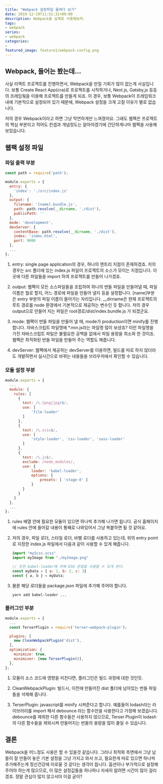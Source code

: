 ```yaml
---
title: "Webpack 설정파일 들여다 보기"
date: 2019-12-19T11:51:31+09:00
description: Webpack을 실제로 사용해보자.
tags:
- webpack
series:
- webpack
categories:
-
featured_image: feature1/webpack-config.png
---
```


## Webpack, 들어는 봤는데...

사실 리액트 프로젝트를 진행하면서, Webpack을 만질 기회가 많이 없는게 사실입니다. 보통 Create React App(cra)로 프로젝트를 시작하거나, Next.js, Gatsby,js 등등의 프레임웤을 이용해 프로젝트를 만들게 되죠. 이 경우, 보통 Webpack이 프레임워크 내에 기본적으로 설정되어 있기 때문에, Webpack 설정을 크게 고칠 이유가 별로 없습니다. 

저의 경우 Webpack이라고 하면 그냥 막연하게만 느껴졌어요. 그래도 웹팩은 프로젝트의 핵심 부분이고 적어도 컨셉과 개념정도는 알아야겠기에 간단하게나마 웹팩을 사용해 보았습니다. 

## 웹팩 설정 파일

### 파일 출력 부분

```javascript
const path = require('path');

module.exports = {
  entry: {
    'index': './src/index.js'
  },
  output: {
    filename: '[name].bundle.js',
    path: path.resolve(__dirname, './dist'),
    publicPath: ''
  },
  mode: 'development',
  devServer: {
    contentBase: path.resolve(__dirname, './dist'),
    index: 'index.html',
    port: 9000
  },
  ...
};
```

1. entry: single page application의 경우, 하나의 엔트리 지점이 존재하겠죠. 저의 경우는 src 폴더에 있는 index.js 파일이 프로젝트의 소스가 모이는 지점입니다. 이곳에 다른 파일들을 import 하여 프로젝트를 만들어 나가겠죠.

2. output: 웹팩이 모든 소스파일들을 조립하여 하나의 번들 파일을 만들어낼 때, 파일 이름은 뭘로 할지, 어느 경로에 파일을 만들어 낼지 등을 설정합니다. [name]부분은 entry 부분의 파일 이름이 들어가는 자리입니다. __dirname은 현재 프로젝트의 루트 경로를 node 환경에서 기본적으로 제공하는 변수인 듯 합니다. 저의 경우 output으로 만들어 지는 파일은 root경로/dist/index.bundle.js 가 되겠군요.

3. mode: 웹팩이 번들 파일을 만들어 낼 때, mode가 production이면 minify를 진행합니다. 자바스크립트 파일명에 *.min.js라는 파일명 많이 보셨죠? 이런 파일명을 가진 자바스크립트 파일은 불필요한 공백을 없애서 파일 용량을 최소화 한 것이죠. 웹팩은 최적화된 번들 파일을 만들어 주는 역할도 해줍니다.

4. devServer: 웹팩에서 제공하는 devServer를 이용하면, 빌드를 따로 하지 않더라도 개발하면서 실시간으로 바뀌는 내용들을 브라우저에서 확인할 수 있습니다.

### 모듈 설정 부분

```javascript
module.exports = {
  ...
  module: {
    rules: [
      {
        test: /\.(png|jpg)$/,
        use: [
            'file-loader'
        ]
      },
      {
        test: /\.scss$/,
        use: [
            'style-loader', 'css-loader', 'sass-loader'
        ]
      },
      {
        test: /\.js$/,
        exclude: /node_modules/,
        use: {
            loader: 'babel-loader',
            options: {
                presets: [ 'stage-0' ]
            }
        }
      }
    ]
  },
  ...
};
```

1. rules 배열 안에 필요한 모듈이 있으면 하나씩 추가해 나가면 됩니다. 공식 홈페이지에 rules 안에 들어갈 내용이 통째로 나와있어서 그냥 복붙하면 될 것 같아요.

2. 저의 경우, 파일 로더, 스타일 로더, 바벨 로더를 사용하고 있는데, 위의 entry point로 지정한 index.js 파일에서 다음과 같이 사용할 수 있게 해줍니다.

    ```javascript
    import "myScss.scss"
    import myImage from "./myImage.png"

    // 또한 babel-loader에 의해 ES6 문법을 사용할 수 있게 된다.
    const myData = { a: 1, b: 2, c: 3}
    const { a, b } = myData;
    ```

3. 물론 해당 로더들을 package.json 파일에 추가해 주어야 합니다. 

    ```shell
    yarn add babel-loader ...
    ```

### 플러그인 부분

```javascript
module.exports = {
  ...
  const TerserPlugin = require('terser-webpack-plugin');

  plugins: [
    new CleanWebpackPlugin('dist'),
  ],
  optimization: {
    minimize: true,
    minimizer: [new TerserPlugin()],
  },
};
```

1. 모듈이 소스 코드에 영향을 미친다면, 플러그인은 빌드 과정에 대한 것인듯.

2. CleanWebpackPlugin: 빌드시, 이전에 만들어진 dist 폴더에 남아있는 번들 파일들을 삭제해 줍니다.

3. TerserPlugin: javascript를 minify 시켜준다고 합니다. 예를들어 lodash라는 라이브러리를 import 해서 debounce 라는 함수만을 사용한다고 가정해 보겠습니다. debounce를 제외한 다른 함수들은 사용하지 않으므로, Terser Plugin이 lodash의 다른 함수들을 제외시켜 만들어지는 번들의 용량을 많이 줄일 수 있습니다.

## 결론

Webpack을 어느정도 사용은 할 수 있을것 같습니다. 그러나 최적화 측면에서 그냥 남들이 잘 만들어 놓은 기본 설정을 그냥 가지고 와서 쓰고, 필요한게 따로 있으면 하나씩 추가해주는게 정신건강에 이로울 것 같다는 생각이 듭니다. 옵션이나 부가적으로 설정해 주어야 하는게 많으므로, 이 많은 설정값들을 하나하나 자세히 알려면 시간이 많이 걸리겠죠. 정말 관심이 많지 않고서야 이걸 굳이?